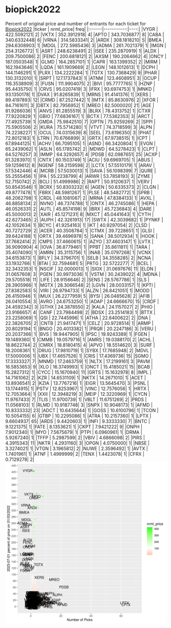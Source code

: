 # biopick2022
Percent of original price and number of entrants for each ticket for [Biopick2022](https://twitter.com/hashtag/Biopick2022)
|ticker |  nrml_price| freq|
|:------|-----------:|----:|
|VYGR   | 422.5092121|    2|
|VKTX   | 352.3912918|    4|
|APTO   | 343.7036877|    8|
|CABA   | 340.6332448|    6|
|VRNA   | 314.5833341|    2|
|ARDX   | 308.1818210|    5|
|BMEA   | 294.6308903|    1|
|MDGL   | 272.5985436|    3|
|ADMA   | 261.7021379|    1|
|IMGN   | 254.3126772|    1|
|ASRT   | 248.6238491|    2|
|ISEE   | 235.2870919|    1|
|ALDX   | 209.7500086|    2|
|FENC   | 200.6818121|    2|
|AXSM   | 190.2064662|    4|
|ONCY   | 187.0503548|    1|
|GLMD   | 164.2857101|    1|
|CAPR   | 163.1399352|    2|
|MIRM   | 162.1943646|    1|
|LQDA   | 161.1909669|    2|
|LEGN   | 148.1012613|    1|
|DCPH   | 144.1146291|    1|
|PLRX   | 134.2222284|    1|
|TGTX   | 130.7368429|    9|
|PHAR   | 130.3132010|    1|
|SRPT   | 127.1737843|    1|
|ATNM   | 123.4608951|    3|
|OCUP   | 116.3538909|    3|
|FUSN   | 111.9904075|    2|
|BIVI   |  95.7777765|    1|
|HZNP   |  95.4435750|    1|
|CRVS   |  95.0207419|    3|
|IFRX   |  93.6974753|    1|
|MNKD   |  93.1350178|    1|
|DVAX   |  91.8265839|    1|
|MRNS   |  91.4141376|    1|
|XERS   |  89.4197893|   12|
|CRMD   |  87.2527442|    1|
|IMTX   |  85.8630976|    2|
|XFOR   |  84.7161611|    3|
|DBTX   |  82.7956952|    1|
|MREO   |  82.5000020|   21|
|AGE    |  81.9266036|    1|
|ANVS   |  81.2855519|    3|
|BLRX   |  78.4313752|    1|
|CTXR   |  77.9220829|    1|
|GBIO   |  77.6836167|    1|
|BCTX   |  77.5362353|    3|
|ARCT   |  77.4925739|    1|
|GMDA   |  75.9842510|    7|
|OPTN   |  75.9259269|    2|
|SPPI   |  75.5905506|    2|
|KURA   |  75.5714280|    1|
|VTVT   |  74.3718599|    3|
|ALPN   |  74.2238227|    1|
|OCUL   |  74.0315639|    8|
|SEEL   |  73.6196350|    3|
|PHAT   |  72.8012183|    1|
|LTRN   |  70.6766899|    3|
|GRTX   |  67.9738515|    1|
|ICPT   |  67.8944125|    1|
|ACHV   |  66.7095105|    1|
|ASND   |  66.3420804|    1|
|EVGN   |  65.2439062|    1|
|ASLN   |  65.1785742|    2|
|MDWD   |  64.5278423|    1|
|CLPT   |  64.5276257|    3|
|IMMP   |  64.3292657|    4|
|PDSB   |  62.0987651|   25|
|ACXP   |  61.3283970|    1|
|CNTX   |  60.1503749|    1|
|ACIU   |  59.6969705|    1|
|ABUS   |  59.1259612|    8|
|NGENF  |  58.2159598|    2|
|LCTX   |  57.5510179|    1|
|ARAV   |  57.5342446|    4|
|MCRB   |  57.5030013|    1|
|SAVA   |  56.1098399|    7|
|QURE   |  55.2555456|    1|
|IPA    |  55.2238799|    4|
|ARWR   |  53.7858193|    3|
|ZYME   |  52.7150742|    2|
|BCLI   |  51.4999986|    2|
|RAPT   |  50.9120637|    1|
|VERV   |  50.8543546|    1|
|BCRX   |  50.8303232|    6|
|AGEN   |  50.6335373|    2|
|CLGN   |  49.8777478|    1|
|FBRX   |  48.5981267|    1|
|PLSE   |  48.5482772|    1|
|SPRB   |  48.2062798|    1|
|CRDL   |  48.1081067|    2|
|MRNA   |  47.8384133|    1|
|AVXL   |  46.8858134|    2|
|NVNO   |  46.7374788|    1|
|ONTX   |  46.2745086|    1|
|HEPA   |  46.0526331|    2|
|AUTL   |  45.8574198|    9|
|IBRX   |  45.7236843|    4|
|DARE   |  45.5000013|    2|
|XAIR   |  45.1271231|    8|
|MXCT   |  45.0441643|    1|
|CYTH   |  42.6273465|    2|
|AUPH   |  42.3261913|   17|
|SWTX   |  42.3039682|    1|
|PYNKF  |  42.1052634|    1|
|BCYC   |  41.9254163|    1|
|IKT    |  40.9297054|    2|
|CLSD   |  40.7272729|    2|
|ACER   |  40.3508784|    1|
|CTMX   |  39.7228651|    1|
|GLSI   |  39.6424188|    1|
|ORTX   |  39.4696978|    5|
|SANA   |  38.5012934|    1|
|HOOK   |  37.7682414|    2|
|CMPS   |  37.4660615|    1|
|AZYO   |  37.4603147|    1|
|LVTX   |  36.9090904|    4|
|IOVA   |  36.8779461|    1|
|PPBT   |  35.8611811|    1|
|TARA   |  35.4074090|    1|
|AMRN   |  35.3115756|    1|
|INAB   |  35.0797268|    1|
|VCNX   |  34.6153873|    1|
|BFLY   |  34.3796701|    1|
|SELB   |  34.3558285|    2|
|NCNA   |  33.1932766|    1|
|BTAI   |  32.7594681|    5|
|PRTG   |  32.5722277|    7|
|BCEL   |  32.3432353|    1|
|NSCIF  |  32.0000013|    1|
|SIOX   |  31.0697676|   11|
|ELDN   |  31.0657608|    3|
|PGEN   |  30.9973036|    1|
|VSTM   |  30.2439022|    4|
|MDNA   |  29.5705518|   11|
|LIFE   |  28.9156646|    2|
|SENS   |  28.5767786|    1|
|SLS    |  28.3905966|    1|
|MGTX   |  28.3066548|    2|
|LGVN   |  28.0033157|    1|
|KPTI   |  27.8382583|    5|
|VIRI   |  26.9794733|    1|
|ALZN   |  26.8421051|    1|
|MODD   |  26.4150946|    1|
|IMUX   |  26.2277959|    5|
|BYSI   |  26.0485628|    2|
|AFIB   |  26.0410554|    3|
|AVRO   |  24.6753250|    1|
|ADAP   |  24.6666670|   15|
|CRDF   |  24.4592342|    3|
|GTHX   |  24.3878550|    2|
|KALA   |  24.1157027|    2|
|PHIO   |  23.9166657|    4|
|CANF   |  23.7984498|    2|
|BDSX   |  23.2514183|    1|
|BTTX   |  23.2258069|    1|
|QSI    |  22.7445996|    1|
|ATHA   |  22.6400622|    2|
|DNA    |  22.3826705|    2|
|CNTB   |  21.9417471|    1|
|CELZ   |  20.9728514|    1|
|ARMP   |  20.8029194|    1|
|BNGO   |  20.4013382|    1|
|PRQR   |  20.2247186|    3|
|VERU   |  20.2037366|    1|
|BVS    |  19.9447905|    1|
|IPSC   |  19.9243389|    1|
|FGEN   |  19.1489360|    1|
|CMMB   |  19.0579716|    1|
|AMRS   |  19.0388170|    2|
|ACHL   |  18.8622744|    2|
|CMRX   |  18.8180415|    4|
|APVO   |  18.5514620|    3|
|SURF   |  18.2008361|    1|
|DRUG   |  17.9810719|    1|
|SYBX   |  17.7685948|    2|
|MDVL   |  17.5000006|    1|
|UBX    |  17.4657526|    1|
|CRIS   |  17.4369736|   15|
|SGMO   |  17.3333327|    7|
|MNMD   |  17.2463759|    1|
|NLTX   |  17.2199161|    3|
|PAVM   |  16.5853653|    9|
|XLO    |  16.3749993|    1|
|ONCT   |  15.4185021|   15|
|BCAB   |  15.2827312|    1|
|CYCC   |  15.1670940|   11|
|GRTS   |  15.1632978|    8|
|IMPL   |  14.7161062|    2|
|KZR    |  14.6531109|    1|
|NKTX   |  14.2671010|    1|
|ACET   |  13.8936541|    2|
|KZIA   |  13.7767216|    1|
|EIGR   |  13.5645470|    3|
|PSNL   |  13.1744915|    1|
|PSTV   |  12.8253967|    1|
|VINC   |  12.7576056|    1|
|HRTX   |  12.7053664|    1|
|XXII   |  12.3948219|    3|
|MEIP   |  12.3220969|    1|
|CYCN   |  11.9767433|    7|
|TLIS   |  11.9700739|    1|
|VBLT   |  11.6751269|    2|
|PRDS   |  11.0568103|    1|
|RLMD   |  10.9187748|    3|
|SNPX   |  10.9048173|    1|
|AFMD   |  10.8333332|   23|
|ADCT   |  10.6435644|    1|
|GOSS   |  10.6100796|    1|
|TCON   |  10.5054155|    6|
|GTBP   |  10.2295086|    1|
|ATRA   |  10.2157360|    1|
|LPTX   |   9.6604937|   65|
|ARDS   |   9.4420603|    1|
|INFI   |   9.3333330|    7|
|BNTC   |   9.1221375|    1|
|FATE   |   8.1353621|    1|
|CKPT   |   7.9421222|    9|
|ONPH   |   7.9012340|    1|
|MYO    |   7.5675679|    1|
|PTPI   |   6.0960961|    1|
|DRMA   |   5.9267240|    1|
|TFFP   |   5.2987599|    2|
|VBIV   |   4.6866098|    2|
|PIRS   |   4.3915343|   11|
|NKTR   |   4.2931160|    3|
|OPGN   |   4.0750000|    1|
|NBSE   |   3.3274021|    1|
|VTGN   |   3.1965812|    2|
|NUWE   |   2.3596492|    1|
|AVTX   |   1.7401961|    1|
|ATNF   |   1.4999999|    2|
|TENX   |   1.4423078|    1|
|CFRX   |   0.7129278|    2|
![retvspicks](biopicks.png?raw=true)
